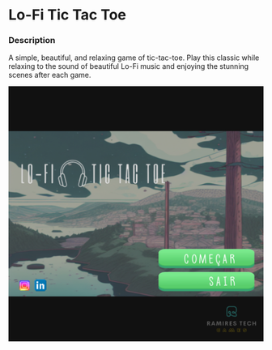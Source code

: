 # Lo-Fi Tic Tac Toe

### Description

A simple, beautiful, and relaxing game of tic-tac-toe.
Play this classic while relaxing to the sound of beautiful Lo-Fi music and enjoying the stunning scenes after each game.

![Game Cover](https://github.com/RamiresTech/TicTacToe/blob/main/docs/cover.png)
